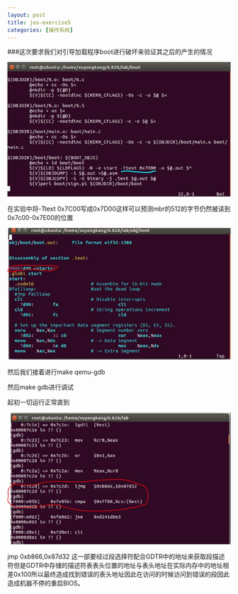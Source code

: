 ```yaml
---
layout: post
title: jos-exercise5
categories: [操作系统]
---
```


###这次要求我们对引导加载程序boot进行破坏来验证其之后的产生的情况

![](/../image/os/jos1-5-1.JPG)

在实验中将-Ttext 0x7C00写成0x7D00这样可以预测mbr的512的字节仍然被读到0x7c00-0x7E00的位置

![](../image/os/jos1-5-2.JPG)

然后我们接着进行make qemu-gdb

然后make gdb进行调试

起初一切运行正常直到

![](../image/os/jos1-5-3.JPG)

jmp $0xb866,$0x87d32
这一部要经过段选择符配合GDTR中的地址来获取段描述符但是GDTR中存储的描述符表表头位置的地址与表头地址在实际内存中的地址相差0x100所以最终造成找到错误的表头地址因此在访问的时候访问到错误的段因此造成机器不停的重启BIOS。



